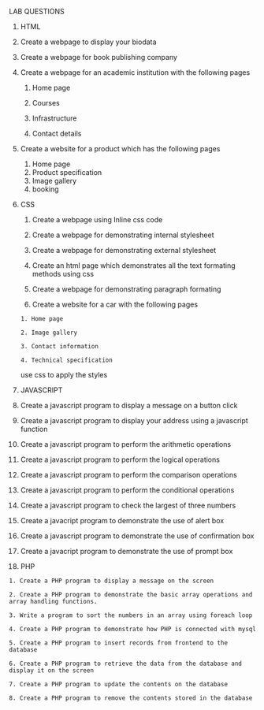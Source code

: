 LAB QUESTIONS

1. HTML

  1. Create a webpage to display your biodata

  2. Create a webpage for book publishing company

  3. Create a webpage for an academic institution with the following pages

      1. Home page

     2. Courses

     3. Infrastructure
     
     4. Contact details

4. Create a website for a product which has the following pages

     1. Home page
     2. Product specification
     3. Image gallery
     4. booking

2. CSS

     1. Create a webpage using Inline css code

     2. Create a webpage for demonstrating internal stylesheet

     3. Create a webpage for demonstrating external stylesheet

     4. Create an html page which demonstrates all the text formating methods using css

     5. Create a webpage for demonstrating paragraph formating

     6. Create a website for a car with the following pages

       1. Home page

       2. Image gallery 

       3. Contact information

       4. Technical specification

     use css to apply the styles

3. JAVASCRIPT

 1. Create a javascript program to display a message on a button click

 2. Create a javascript program to display your address using a javascript function

 3. Create a javascript program to perform the arithmetic operations

 4. Create a javascript program to perform the logical operations

 5. Create a javascript program to perform the comparison operations

 6. Create a javascript program to perform the conditional operations

 7. Create a javascript program to check the largest of three numbers

 8. Create a javacript program to demonstrate the use of alert box

 9. Create a javascript program to demonstrate the use of confirmation box

10. Create a javacript program to demonstrate the use of prompt box

  4. PHP

    1. Create a PHP program to display a message on the screen

    2. Create a PHP program to demonstrate the basic array operations and array handling functions.

    3. Write a program to sort the numbers in an array using foreach loop

    4. Create a PHP program to demonstrate how PHP is connected with mysql

    5. Create a PHP program to insert records from frontend to the database

    6. Create a PHP program to retrieve the data from the database and display it on the screen

    7. Create a PHP program to update the contents on the database

    8. Create a PHP program to remove the contents stored in the database
